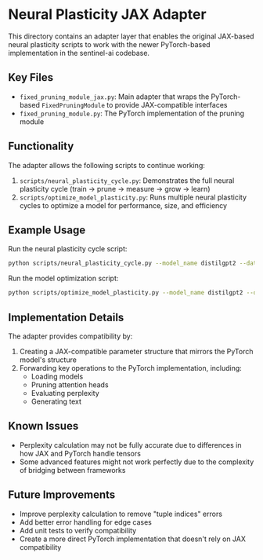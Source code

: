 # Neural Plasticity JAX Adapter

This directory contains an adapter layer that enables the original JAX-based neural plasticity scripts to work with the newer PyTorch-based implementation in the sentinel-ai codebase.

## Key Files

- `fixed_pruning_module_jax.py`: Main adapter that wraps the PyTorch-based `FixedPruningModule` to provide JAX-compatible interfaces
- `fixed_pruning_module.py`: The PyTorch implementation of the pruning module

## Functionality

The adapter allows the following scripts to continue working:

1. `scripts/neural_plasticity_cycle.py`: Demonstrates the full neural plasticity cycle (train → prune → measure → grow → learn)
2. `scripts/optimize_model_plasticity.py`: Runs multiple neural plasticity cycles to optimize a model for performance, size, and efficiency

## Example Usage

Run the neural plasticity cycle script:
```bash
python scripts/neural_plasticity_cycle.py --model_name distilgpt2 --dataset tiny_shakespeare --cycles 1 --initial_training_steps 100 --learning_steps 100 --eval_samples 5 --eval_every 20
```

Run the model optimization script:
```bash
python scripts/optimize_model_plasticity.py --model_name distilgpt2 --dataset tiny_shakespeare --initial_training_steps 100 --cycle_training_steps 100 --eval_samples 5 --eval_every 20 --max_cycles 1
```

## Implementation Details

The adapter provides compatibility by:

1. Creating a JAX-compatible parameter structure that mirrors the PyTorch model's structure
2. Forwarding key operations to the PyTorch implementation, including:
   - Loading models
   - Pruning attention heads
   - Evaluating perplexity
   - Generating text

## Known Issues

- Perplexity calculation may not be fully accurate due to differences in how JAX and PyTorch handle tensors
- Some advanced features might not work perfectly due to the complexity of bridging between frameworks

## Future Improvements

- Improve perplexity calculation to remove "tuple indices" errors
- Add better error handling for edge cases
- Add unit tests to verify compatibility
- Create a more direct PyTorch implementation that doesn't rely on JAX compatibility